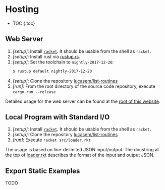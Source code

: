 # Hosting

* TOC
{:toc}

## Web Server

1. _[setup]_: Install [`racket`](https://racket-lang.org). It should be
   usable from the shell as `racket`.
2. _[setup]_: Install rust via [rustup.rs](https://rustup.rs).
3. _[setup]_: Set the toolchain to `nightly-2017-12-20`:
   ```sh
   $ rustup default nightly-2017-12-20
   ```
4. _[setup]_: Clone the repository
   [lucasem/list-routines](https://github.com/lucasem/list-routines)
5. _[run]_: From the root directory of the source code repository, execute
   `cargo run --release`

Detailed usage for the web server can be found at the [root of this
website](/).


## Local Program with Standard I/O

1. _[setup]_: Install [`racket`](https://racket-lang.org). It should be
   usable from the shell as `racket`.
2. _[setup]_: Clone the repository
   [lucasem/list-routines](https://github.com/lucasem/list-routines)
3. _[run]_: Execute `racket src/loader.rkt`

The usage is based on line-delimited JSON input/output. The docstring at the
top of
[loader.rkt](https://github.com/lucasem/list-routines/blob/master/src/loader.rkt)
describes the format of the input and output JSON.


## Export Static Examples

TODO
